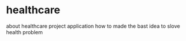 # healthcare
about healthcare project application how to made the bast idea to slove health problem
